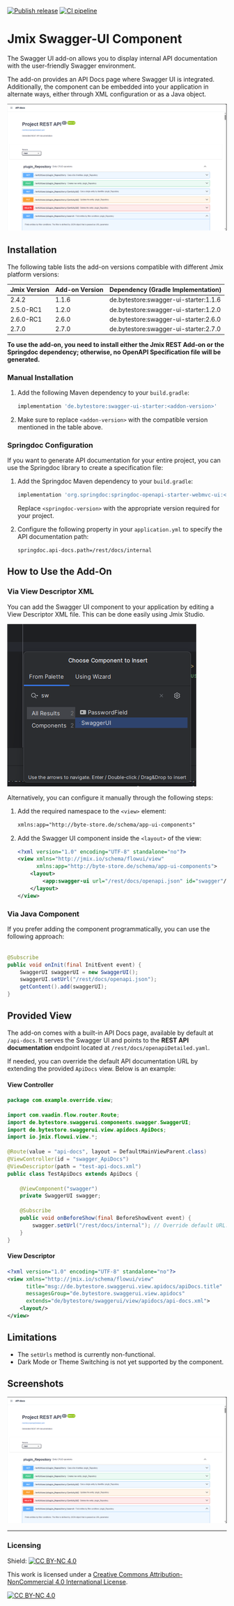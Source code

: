 [![Publish release](https://github.com/Gamer08YT/jmix-swagger-ui-addon/actions/workflows/release.yml/badge.svg)](https://github.com/Gamer08YT/jmix-swagger-ui-addon/actions/workflows/release.yml) [![CI pipeline](https://github.com/Gamer08YT/jmix-swagger-ui-addon/actions/workflows/test.yml/badge.svg)](https://github.com/Gamer08YT/jmix-swagger-ui-addon/actions/workflows/test.yml)

# Jmix Swagger-UI Component

The Swagger UI add-on allows you to display internal API documentation with the user-friendly Swagger environment.

The add-on provides an API Docs page where Swagger UI is integrated. Additionally, the component can be embedded into
your application in alternate ways, either through XML configuration or as a Java object.

![Swagger UI Component](assets/img/swagger-ui.png)

## Installation

The following table lists the add-on versions compatible with different Jmix platform versions:

| Jmix Version | Add-on Version | Dependency (Gradle Implementation)    |
|--------------|----------------|---------------------------------------|
| 2.4.2        | 1.1.6          | de.bytestore:swagger-ui-starter:1.1.6 |
| 2.5.0-RC1    | 1.2.0          | de.bytestore:swagger-ui-starter:1.2.0 |
| 2.6.0-RC1    | 2.6.0          | de.bytestore:swagger-ui-starter:2.6.0 |
| 2.7.0    | 2.7.0          | de.bytestore:swagger-ui-starter:2.7.0 |

**To use the add-on, you need to install either the Jmix REST Add-on or the Springdoc dependency; otherwise, no OpenAPI
Specification file will be generated.**

### Manual Installation

1. Add the following Maven dependency to your `build.gradle`:
    ```groovy
    implementation 'de.bytestore:swagger-ui-starter:<addon-version>'
    ```

2. Make sure to replace `<addon-version>` with the compatible version mentioned in the table above.

### Springdoc Configuration

If you want to generate API documentation for your entire project, you can use the Springdoc library to create a
specification file:

1. Add the Springdoc Maven dependency to your `build.gradle`:
    ```groovy
    implementation 'org.springdoc:springdoc-openapi-starter-webmvc-ui:<springdoc-version>'
    ```

   Replace `<springdoc-version>` with the appropriate version required for your project.

2. Configure the following property in your `application.yml` to specify the API documentation path:
    ```properties
    springdoc.api-docs.path=/rest/docs/internal
    ```

## How to Use the Add-On

### Via View Descriptor XML

You can add the Swagger UI component to your application by editing a View Descriptor XML file. This can be done easily
using Jmix Studio.

![Add via Studio](assets/img/studio.png)

Alternatively, you can configure it manually through the following steps:

1. Add the required namespace to the `<view>` element:
    ```xml
    xmlns:app="http://byte-store.de/schema/app-ui-components"
    ```

2. Add the Swagger UI component inside the `<layout>` of the view:
    ```xml
    <?xml version="1.0" encoding="UTF-8" standalone="no"?>
    <view xmlns="http://jmix.io/schema/flowui/view"
          xmlns:app="http://byte-store.de/schema/app-ui-components">
        <layout>
            <app:swagger-ui url="/rest/docs/openapi.json" id="swagger"/>
        </layout>
    </view>
    ```

### Via Java Component

If you prefer adding the component programmatically, you can use the following approach:

```java

@Subscribe
public void onInit(final InitEvent event) {
    SwaggerUI swaggerUI = new SwaggerUI();
    swaggerUI.setUrl("/rest/docs/openapi.json");
    getContent().add(swaggerUI);
}
```

## Provided View

The add-on comes with a built-in API Docs page, available by default at `/api-docs`. It serves the Swagger UI and points
to the **REST API documentation** endpoint located at `/rest/docs/openapiDetailed.yaml`.

If needed, you can override the default API documentation URL by extending the provided `ApiDocs` view. Below is an
example:

#### View Controller

```java
package com.example.override.view;

import com.vaadin.flow.router.Route;
import de.bytestore.swaggerui.components.swagger.SwaggerUI;
import de.bytestore.swaggerui.view.apidocs.ApiDocs;
import io.jmix.flowui.view.*;

@Route(value = "api-docs", layout = DefaultMainViewParent.class)
@ViewController(id = "swagger_ApiDocs")
@ViewDescriptor(path = "test-api-docs.xml")
public class TestApiDocs extends ApiDocs {

    @ViewComponent("swagger")
    private SwaggerUI swagger;

    @Subscribe
    public void onBeforeShow(final BeforeShowEvent event) {
        swagger.setUrl("/rest/docs/internal"); // Override default URL.
    }
}
```

#### View Descriptor

```xml
<?xml version="1.0" encoding="UTF-8" standalone="no"?>
<view xmlns="http://jmix.io/schema/flowui/view"
      title="msg://de.bytestore.swaggerui.view.apidocs/apiDocs.title"
      messagesGroup="de.bytestore.swaggerui.view.apidocs"
      extends="de/bytestore/swaggerui/view/apidocs/api-docs.xml">
    <layout/>
</view>
```

## Limitations

- The `setUrls` method is currently non-functional.
- Dark Mode or Theme Switching is not yet supported by the component.

## Screenshots

![Swagger UI Component](assets/img/swagger-ui.png)

---

### Licensing

Shield: [![CC BY-NC 4.0][cc-by-nc-shield]][cc-by-nc]

This work is licensed under a [Creative Commons Attribution-NonCommercial 4.0 International License][cc-by-nc].

[![CC BY-NC 4.0][cc-by-nc-image]][cc-by-nc]

[cc-by-nc]: https://creativecommons.org/licenses/by-nc/4.0/

[cc-by-nc-image]: https://licensebuttons.net/l/by-nc/4.0/88x31.png

[cc-by-nc-shield]: https://img.shields.io/badge/License-CC%20BY--NC%204.0-lightgrey.svg
